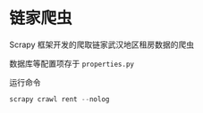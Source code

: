 # 链家爬虫

Scrapy 框架开发的爬取链家武汉地区租房数据的爬虫

数据库等配置项存于 `properties.py` 

运行命令
``` python
scrapy crawl rent --nolog
```
